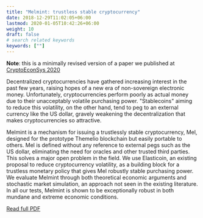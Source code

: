 ```yaml
---
title: "Melmint: trustless stable cryptocurrency"
date: 2018-12-29T11:02:05+06:00
lastmod: 2020-01-05T10:42:26+06:00
weight: 10
draft: false
# search related keywords
keywords: [""]
---
```

**Note**: this is a minimally revised version of a paper we published at [CryptoEconSys 2020](https://cryptoeconomicsystems.pubpub.org/pub/2ggmf2k0/release/4)

Decentralized cryptocurrencies have gathered increasing interest in the past few years, raising hopes of a new era of non-sovereign electronic money. Unfortunately, cryptocurrencies perform poorly as actual money due to their unacceptably volatile purchasing power. "Stablecoins" aiming to reduce this volatility, on the other hand, tend to peg to an external currency like the US dollar, gravely weakening the decentralization that makes cryptocurrencies so attractive.

Melmint is a mechanism for issuing a trustlessly stable cryptocurrency, Mel, designed for the prototype Themelio blockchain but easily portable to others. Mel is defined without any reference to external pegs such as the US dollar, eliminating the need for oracles and other trusted third parties. This solves a major open problem in the field. We use Elasticoin, an existing proposal to reduce cryptocurrency volatility, as a building block for a trustless monetary policy that gives Mel robustly stable purchasing power. We evaluate Melmint through both theoretical economic arguments and stochastic market simulation, an approach not seen in the existing literature. In all our tests, Melmint is shown to be exceptionally robust in both mundane and extreme economic conditions.

[Read full PDF](/assets/mel.pdf)